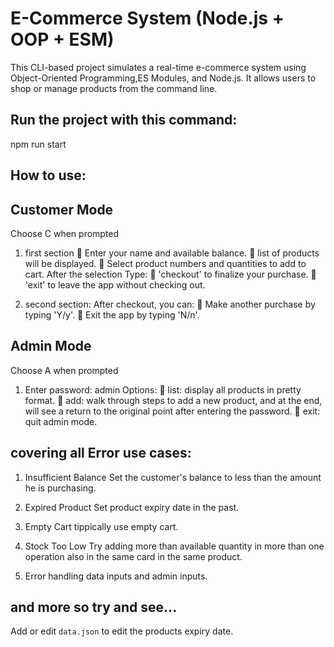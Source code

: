 # E-Commerce System (Node.js + OOP + ESM)
This CLI-based project simulates a real-time e-commerce system using Object-Oriented Programming,ES Modules, and Node.js. 
It allows users to shop or manage products from the command line.

## Run the project with this command:
  npm run start
 
## How to use:
## Customer Mode
  Choose C when prompted
1. first section 
    🔘 Enter your name and available balance.
    🔘 list of products will be displayed.
    🔘 Select product numbers and quantities to add to cart.
        After the selection Type:
          🔘 'checkout' to finalize your purchase.
          🔘 'exit' to leave the app without checking out.
  
2. second section:
      After checkout, you can:
        🔘 Make another purchase by typing 'Y/y'.
        🔘 Exit the app by typing 'N/n'.

## Admin Mode
  Choose A when prompted
  1. Enter password: admin
      Options:
        🔘 list: display all products in pretty format.
        🔘 add: walk through steps to add a new product, and at the end, will see a return to the original point after entering the password.
        🔘 exit: quit admin mode.

## covering all Error use cases:
1. Insufficient Balance
    Set the customer's balance to less than the amount he is purchasing.

2. Expired Product
    Set product expiry date in the past. 

3. Empty Cart
tippically use empty cart. 

4. Stock Too Low
Try adding more than available quantity in more than one operation also in the same card  in the same product.

5. Error handling 
data inputs and admin inputs.

and more so try and see...
---
Add or edit `data.json` to edit the products expiry date.
 

